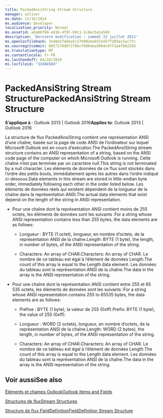 ```yaml
---
title: PackedAnsiString Stream Structure
manager: soliver
ms.date: 11/16/2014
ms.audience: Developer
localization_priority: Normal
ms.assetid: ada86f04-e81b-4f97-b9c1-1c8ec5e1a5dd
description: 'Derniére modification : samedi 23 juillet 2011'
ms.openlocfilehash: 3e48e57deba5c274982eeb515d27f203ec5ac7fc
ms.sourcegitcommit: 8657170d071f9bcf680aba50b9c07f2a4fb82283
ms.translationtype: MT
ms.contentlocale: fr-FR
ms.lasthandoff: 04/28/2019
ms.locfileid: "33404504"
---
```

# <a name="packedansistring-stream-structure"></a><span data-ttu-id="2289b-103">PackedAnsiString Stream Structure</span><span class="sxs-lookup"><span data-stu-id="2289b-103">PackedAnsiString Stream Structure</span></span>

  
  
<span data-ttu-id="2289b-104">**S’applique à** : Outlook 2013 | Outlook 2016</span><span class="sxs-lookup"><span data-stu-id="2289b-104">**Applies to**: Outlook 2013 | Outlook 2016</span></span> 
  
<span data-ttu-id="2289b-105">La structure de flux PackedAnsiString contient une représentation ANSI d’une chaîne, basée sur la page de code ANSI de l’ordinateur sur lequel Microsoft Outlook est en cours d’exécution.</span><span class="sxs-lookup"><span data-stu-id="2289b-105">The PackedAnsiString stream structure contains an ANSI representation of a string, based on the ANSI code page of the computer on which Microsoft Outlook is running.</span></span> <span data-ttu-id="2289b-106">Cette chaîne n’est pas terminée par un caractère null.</span><span class="sxs-lookup"><span data-stu-id="2289b-106">This string is not terminated by a null character.</span></span> <span data-ttu-id="2289b-107">Les éléments de données de ce flux sont stockés dans l’ordre des petits bouts, immédiatement après les autres dans l’ordre indiqué ci-dessous.</span><span class="sxs-lookup"><span data-stu-id="2289b-107">Data elements in this stream are stored in little-endian byte order, immediately following each other in the order listed below.</span></span> <span data-ttu-id="2289b-108">Les éléments de données réels qui existent dépendent de la longueur de la chaîne dans la représentation ANSI.</span><span class="sxs-lookup"><span data-stu-id="2289b-108">The actual data elements that exist depend on the length of the string in ANSI representation.</span></span>
  
- <span data-ttu-id="2289b-109">Pour une chaîne dont la représentation ANSI contient moins de 255 octets, les éléments de données sont les suivants :</span><span class="sxs-lookup"><span data-stu-id="2289b-109">For a string whose ANSI representation contains less than 255 bytes, the data elements are as follows:</span></span>
    
  - <span data-ttu-id="2289b-110">Longueur : BYTE (1 octet), longueur, en nombre d’octets, de la représentation ANSI de la chaîne.</span><span class="sxs-lookup"><span data-stu-id="2289b-110">Length: BYTE (1 byte), the length, in number of bytes, of the ANSI representation of the string.</span></span>
    
  - <span data-ttu-id="2289b-111">Characters: An array of CHAR.</span><span class="sxs-lookup"><span data-stu-id="2289b-111">Characters: An array of CHAR.</span></span> <span data-ttu-id="2289b-112">Le nombre de ce tableau est égal à l’élément de données Length.</span><span class="sxs-lookup"><span data-stu-id="2289b-112">The count of this array is equal to the Length data element.</span></span> <span data-ttu-id="2289b-113">Les données du tableau sont la représentation ANSI de la chaîne.</span><span class="sxs-lookup"><span data-stu-id="2289b-113">The data in the array is the ANSI representation of the string.</span></span>
    
- <span data-ttu-id="2289b-114">Pour une chaîne dont la représentation ANSI contient entre 255 et 65 535 octets, les éléments de données sont les suivants :</span><span class="sxs-lookup"><span data-stu-id="2289b-114">For a string whose ANSI representation contains 255 to 65535 bytes, the data elements are as follows:</span></span>
    
  - <span data-ttu-id="2289b-115">Préfixe : BYTE (1 byte), la valeur de 255 (0xff).</span><span class="sxs-lookup"><span data-stu-id="2289b-115">Prefix: BYTE (1 byte), the value of 255 (0xff).</span></span>
    
  - <span data-ttu-id="2289b-116">Longueur : WORD (2 octets), longueur, en nombre d’octets, de la représentation ANSI de la chaîne.</span><span class="sxs-lookup"><span data-stu-id="2289b-116">Length: WORD (2 bytes), the length, in number of bytes, of the ANSI representation of the string.</span></span>
    
  - <span data-ttu-id="2289b-117">Characters: An array of CHAR.</span><span class="sxs-lookup"><span data-stu-id="2289b-117">Characters: An array of CHAR.</span></span> <span data-ttu-id="2289b-118">Le nombre de ce tableau est égal à l’élément de données Length.</span><span class="sxs-lookup"><span data-stu-id="2289b-118">The count of this array is equal to the Length data element.</span></span> <span data-ttu-id="2289b-119">Les données du tableau sont la représentation ANSI de la chaîne.</span><span class="sxs-lookup"><span data-stu-id="2289b-119">The data in the array is the ANSI representation of the string.</span></span>
    
## <a name="see-also"></a><span data-ttu-id="2289b-120">Voir aussi</span><span class="sxs-lookup"><span data-stu-id="2289b-120">See also</span></span>



[<span data-ttu-id="2289b-121">Éléments et champs Outlook</span><span class="sxs-lookup"><span data-stu-id="2289b-121">Outlook Items and Fields</span></span>](outlook-items-and-fields.md)
  
[<span data-ttu-id="2289b-122">Structures de flux</span><span class="sxs-lookup"><span data-stu-id="2289b-122">Stream Structures</span></span>](stream-structures.md)
  
[<span data-ttu-id="2289b-123">Structure de flux FieldDefinition</span><span class="sxs-lookup"><span data-stu-id="2289b-123">FieldDefinition Stream Structure</span></span>](fielddefinition-stream-structure.md)

